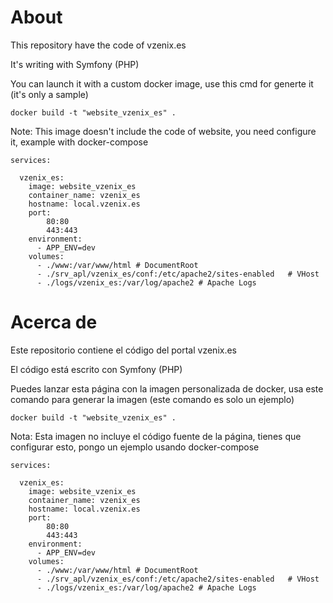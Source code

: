 # About

This repository have the code of vzenix.es

It's writing with Symfony (PHP)

You can launch it with a custom docker image, use this cmd for generte it (it's only a sample)

``` docker build -t "website_vzenix_es" . ```

Note: This image doesn't include the code of website, you need configure it, example with docker-compose

```
services:

  vzenix_es:
    image: website_vzenix_es
    container_name: vzenix_es
    hostname: local.vzenix.es
    port:
        80:80
        443:443
    environment:
      - APP_ENV=dev
    volumes:
      - ./www:/var/www/html # DocumentRoot
      - ./srv_apl/vzenix_es/conf:/etc/apache2/sites-enabled   # VHost
      - ./logs/vzenix_es:/var/log/apache2 # Apache Logs

```


# Acerca de

Este repositorio contiene el código del portal vzenix.es

El código está escrito con Symfony (PHP)

Puedes lanzar esta página con la imagen personalizada de docker, usa este comando para generar la imagen (este comando es solo un ejemplo)

``` docker build -t "website_vzenix_es" . ```

Nota: Esta imagen no incluye el código fuente de la página, tienes que configurar esto, pongo un ejemplo usando docker-compose

```
services:

  vzenix_es:
    image: website_vzenix_es
    container_name: vzenix_es
    hostname: local.vzenix.es
    port:
        80:80
        443:443
    environment:
      - APP_ENV=dev
    volumes:
      - ./www:/var/www/html # DocumentRoot
      - ./srv_apl/vzenix_es/conf:/etc/apache2/sites-enabled   # VHost
      - ./logs/vzenix_es:/var/log/apache2 # Apache Logs

```

